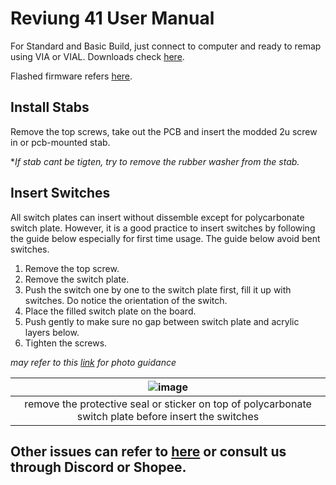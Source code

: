 # Reviung 41 User Manual

For Standard and Basic Build, just connect to computer and ready to remap using VIA or VIAL. Downloads check [here](https://github.com/superxc3/xcmkb/blob/main/list%20of%20guide/key%20remap.md). 

Flashed firmware refers [here](https://github.com/superxc3/xcmkb/tree/main/list%20of%20items/list%20of%20keyboards/40percent/reviung41/firmware).

## Install Stabs
Remove the top screws, take out the PCB and insert the modded 2u screw in or pcb-mounted stab. 

**If stab cant be tigten, try to remove the rubber washer from the stab.*

## Insert Switches
All switch plates can insert without dissemble except for polycarbonate switch plate. However, it is a good practice to insert switches by following the guide below especially for first time usage. The guide below avoid bent switches.

1. Remove the top screw.
2. Remove the switch plate.
3. Push the switch one by one to the switch plate first, fill it up with switches. Do notice the orientation of the switch.
4. Place the filled switch plate on the board.
5. Push gently to make sure no gap between switch plate and acrylic layers below.
6. Tighten the screws.

*may refer to this [link](https://github.com/superxc3/xcmkb/blob/main/list%20of%20items/list%20of%20keyboards/60percent/sofle/user%20manual.md#step-4) for photo guidance*

|![image](https://user-images.githubusercontent.com/79617315/154212535-da94bb73-08d6-4150-9cc9-4e69c88d317a.png)|
|:--:|
| remove the protective seal or sticker on top of polycarbonate switch plate before insert the switches |



## Other issues can refer to [here](https://github.com/superxc3/xcmkb/blob/main/list%20of%20guide/common%20issues.md) or consult us through Discord or Shopee.
